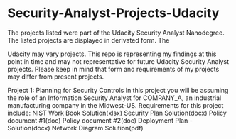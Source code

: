 # Security-Analyst-Projects-Udacity

The projects listed were part of the Udacity Security Analyst Nanodegree. The listed projects are displayed in derivated form. The 

Udacity may vary projects. This repo is representing my findings at this point in time and may not representative for future Udacity Security Analyst projects.
Please keep in mind that form and requirements of my projects may differ from present projects. 

Project 1: Planning for Security Controls
In this project you will be assuming the role of an Information Security Analyst for COMPANY_A, an industrial manufacturing company in the Midwest-US. 
Requirements for this project include:
   NIST Work Book Solution(xlsx)
   Security Plan Solution(docx)
   Policy document #1(doc)
   Policy document #2(doc)
   Deployment Plan - Solution(docx)
   Network Diagram Solution(pdf)

